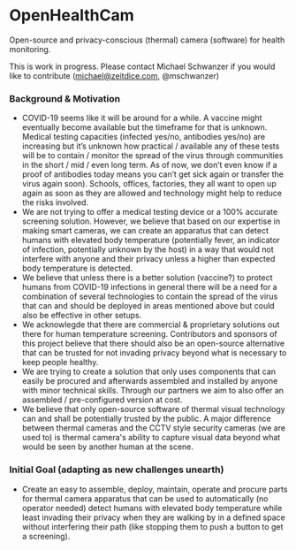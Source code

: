 # OpenHealthCam
Open-source and privacy-conscious (thermal) camera (software) for health monitoring. 

This is work in progress. Please contact Michael Schwanzer if you would like to contribute (michael@zeitdice.com, @mschwanzer) 

### Background & Motivation
* COVID-19 seems like it will be  around for a while. A vaccine might eventually become available but the timeframe for that is unknown. Medical testing capacities (infected yes/no, antibodies yes/no) are increasing but it’s unknown how practical / available any of these tests will be to contain / monitor the spread of the virus through communities in the short / mid / even long term. As of now, we don’t even know if a proof of antibodies today means you can’t get sick again or transfer the virus again soon). Schools, offices, factories, they all want to open up again as soon as they are allowed and technology might help to reduce the risks involved. 
* We are not trying to offer a medical testing device or a 100% accurate screening solution. However, we believe that based on our expertise in making smart cameras, we can create an apparatus that can detect humans with elevated body temperature (potentially fever, an indicator of infection, potentially unknown by the host) in a way that would not interfere with anyone and their privacy unless a higher than expected body temperature is detected. 
* We believe that unless there is a better solution (vaccine?) to protect humans from COVID-19 infections in general there will be a need for a combination of several technologies to contain the spread of the virus that can and should be deployed in areas mentioned above but could also be effective in other setups. 
* We acknowlegde that there are commercial & proprietary solutions out there for human temperature screening. Contributors and sponsors of this project believe that there should also be an open-source alternative that can be trusted for not invading privacy beyond what is necessary to keep people healthy. 
* We are trying to create a solution that only uses components that can easily be procured and afterwards assembled and installed by anyone with minor technical skills. Through our partners we aim to also offer an assembled / pre-configured version at cost. 
* We believe that only open-source software of thermal visual technology can and shall be potentially trusted by the public. A major difference between thermal cameras and the CCTV style security cameras (we are used to) is thermal camera's ability to capture visual data beyond what would be seen by another human at the scene.   

### Initial Goal (adapting as new challenges unearth)
* Create an easy to assemble, deploy, maintain, operate and procure parts for thermal camera apparatus that can be used to automatically (no operator needed) detect humans with elevated body temperature while least invading their privacy when they are walking by in a defined space without interfering their path (like stopping them to push a button to get a screening).
